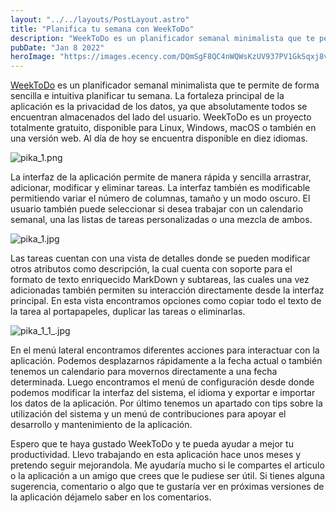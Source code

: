 ```yaml
---
layout: "../../layouts/PostLayout.astro"
title: "Planifica tu semana con WeekToDo"
description: "WeekToDo es un planificador semanal minimalista que te permite de forma sencilla e intuitiva planificar tu semana..."
pubDate: "Jan 8 2022"
heroImage: "https://images.ecency.com/DQmSgF8QC4nWQWsKzUV937PV1GkSqxj8vVevYxYCm4BdfyA/weektodo_es.jpg"
---
```


[WeekToDo](https://weektodo.me) es un planificador semanal minimalista que te permite de forma sencilla e intuitiva planificar tu semana. La fortaleza principal de la aplicación es la privacidad de los datos, ya que absolutamente todos se encuentran almacenados del lado del usuario. WeekToDo es un proyecto totalmente gratuito, disponible para Linux, Windows, macOS o también en una versión web. Al día de hoy se encuentra disponible en diez idiomas.

![pika_1.png](https://images.ecency.com/DQmVpyaRNQBr9oabUDR3J78W7NTUDfiQ2wRtjaTSZ6u23Gz/pika_1.png)

La interfaz de la aplicación permite de manera rápida y sencilla arrastrar, adicionar, modificar y eliminar tareas. La interfaz también es modificable permitiendo variar el número de columnas, tamaño y un modo oscuro. El usuario también puede seleccionar si desea trabajar con un calendario semanal, una las listas de tareas personalizadas o una mezcla de ambos.

![pika_1.jpg](https://images.ecency.com/DQmPig8ssE5zW8hKzDCr7ohcsNHxeTCfTMFDGrSHobLTb38/pika_1.jpg)

Las tareas cuentan con una vista de detalles donde se pueden modificar otros atributos como descripción, la cual cuenta con soporte para el formato de texto enriquecido MarkDown y subtareas, las cuales una vez adicionadas también permiten su interacción directamente desde la interfaz principal. En esta vista encontramos opciones como copiar todo el texto de la tarea al portapapeles, duplicar las tareas o eliminarlas.

![pika_1_1_.jpg](https://images.ecency.com/DQmbbVK4E6areP8TAgqFB5VWHBnMive7HXGrsBVz8pyWQZK/pika_1_1_.jpg)

En el menú lateral encontramos diferentes acciones para interactuar con la aplicación. Podemos desplazarnos rápidamente a la fecha actual o también tenemos un calendario para movernos directamente a una fecha determinada. Luego encontramos el menú de configuración desde donde podemos modificar la interfaz del sistema, el idioma y exportar e importar los datos de la aplicación. Por último tenemos un apartado con tips sobre la utilización del sistema y un menú de contribuciones para apoyar el desarrollo y mantenimiento de la aplicación.

Espero que te haya gustado WeekToDo y te pueda ayudar a mejor tu productividad. Llevo trabajando en esta aplicación hace unos meses y pretendo seguir mejorandola. Me ayudaría mucho si le compartes el articulo o la aplicación a un amigo que crees que le pudiese ser útil. Si tienes alguna sugerencia, comentario o algo que te gustaría ver en próximas versiones de la aplicación déjamelo saber en los comentarios.